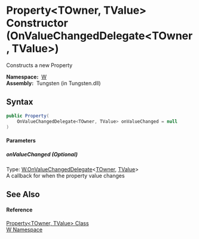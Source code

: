Property&lt;TOwner, TValue> Constructor (OnValueChangedDelegate&lt;TOwner, TValue>)
===================================================================================
   Constructs a new Property

  **Namespace:**  [W][1]  
  **Assembly:**  Tungsten (in Tungsten.dll)

Syntax
------

```csharp
public Property(
	OnValueChangedDelegate<TOwner, TValue> onValueChanged = null
)
```

#### Parameters

##### *onValueChanged* (Optional)
Type: [W.OnValueChangedDelegate][2]&lt;[TOwner][3], [TValue][3]>  
A callback for when the property value changes


See Also
--------

#### Reference
[Property&lt;TOwner, TValue> Class][3]  
[W Namespace][1]  

[1]: ../README.md
[2]: ../OnValueChangedDelegate_2/README.md
[3]: README.md